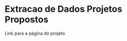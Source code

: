 # Extracao de Dados Projetos Propostos

<p>Link para a página do projeto <a href="https://mendesrafael965.github.io/Extracao-de-Dados-Projetos-Propostos/"></a></p>
